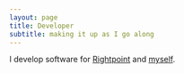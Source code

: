 ```yaml
---
layout: page
title: Developer
subtitle: making it up as I go along
---
```


I develop software for [Rightpoint](https://www.rightpoint.com/) and [myself](https://github.com/goody).


